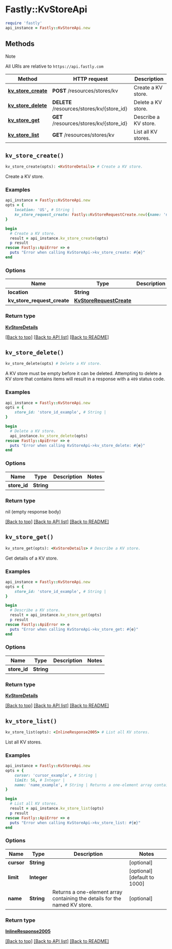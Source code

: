 # Fastly::KvStoreApi


```ruby
require 'fastly'
api_instance = Fastly::KvStoreApi.new
```

## Methods

> [!NOTE]
> All URIs are relative to `https://api.fastly.com`

Method | HTTP request | Description
------ | ------------ | -----------
[**kv_store_create**](KvStoreApi.md#kv_store_create) | **POST** /resources/stores/kv | Create a KV store.
[**kv_store_delete**](KvStoreApi.md#kv_store_delete) | **DELETE** /resources/stores/kv/{store_id} | Delete a KV store.
[**kv_store_get**](KvStoreApi.md#kv_store_get) | **GET** /resources/stores/kv/{store_id} | Describe a KV store.
[**kv_store_list**](KvStoreApi.md#kv_store_list) | **GET** /resources/stores/kv | List all KV stores.


## `kv_store_create()`

```ruby
kv_store_create(opts): <KvStoreDetails> # Create a KV store.
```

Create a KV store.

### Examples

```ruby
api_instance = Fastly::KvStoreApi.new
opts = {
    location: 'US', # String | 
    kv_store_request_create: Fastly::KvStoreRequestCreate.new({name: 'name_example'}), # KvStoreRequestCreate | 
}

begin
  # Create a KV store.
  result = api_instance.kv_store_create(opts)
  p result
rescue Fastly::ApiError => e
  puts "Error when calling KvStoreApi->kv_store_create: #{e}"
end
```

### Options

| Name | Type | Description | Notes |
| ---- | ---- | ----------- | ----- |
| **location** | **String** |  | [optional] |
| **kv_store_request_create** | [**KvStoreRequestCreate**](KvStoreRequestCreate.md) |  | [optional] |

### Return type

[**KvStoreDetails**](KvStoreDetails.md)

[[Back to top]](#) [[Back to API list]](../../README.md#endpoints)
[[Back to README]](../../README.md)
## `kv_store_delete()`

```ruby
kv_store_delete(opts) # Delete a KV store.
```

A KV store must be empty before it can be deleted. Attempting to delete a KV store that contains items will result in a response with a `409` status code.

### Examples

```ruby
api_instance = Fastly::KvStoreApi.new
opts = {
    store_id: 'store_id_example', # String | 
}

begin
  # Delete a KV store.
  api_instance.kv_store_delete(opts)
rescue Fastly::ApiError => e
  puts "Error when calling KvStoreApi->kv_store_delete: #{e}"
end
```

### Options

| Name | Type | Description | Notes |
| ---- | ---- | ----------- | ----- |
| **store_id** | **String** |  |  |

### Return type

nil (empty response body)

[[Back to top]](#) [[Back to API list]](../../README.md#endpoints)
[[Back to README]](../../README.md)
## `kv_store_get()`

```ruby
kv_store_get(opts): <KvStoreDetails> # Describe a KV store.
```

Get details of a KV store.

### Examples

```ruby
api_instance = Fastly::KvStoreApi.new
opts = {
    store_id: 'store_id_example', # String | 
}

begin
  # Describe a KV store.
  result = api_instance.kv_store_get(opts)
  p result
rescue Fastly::ApiError => e
  puts "Error when calling KvStoreApi->kv_store_get: #{e}"
end
```

### Options

| Name | Type | Description | Notes |
| ---- | ---- | ----------- | ----- |
| **store_id** | **String** |  |  |

### Return type

[**KvStoreDetails**](KvStoreDetails.md)

[[Back to top]](#) [[Back to API list]](../../README.md#endpoints)
[[Back to README]](../../README.md)
## `kv_store_list()`

```ruby
kv_store_list(opts): <InlineResponse2005> # List all KV stores.
```

List all KV stores.

### Examples

```ruby
api_instance = Fastly::KvStoreApi.new
opts = {
    cursor: 'cursor_example', # String | 
    limit: 56, # Integer | 
    name: 'name_example', # String | Returns a one-element array containing the details for the named KV store.
}

begin
  # List all KV stores.
  result = api_instance.kv_store_list(opts)
  p result
rescue Fastly::ApiError => e
  puts "Error when calling KvStoreApi->kv_store_list: #{e}"
end
```

### Options

| Name | Type | Description | Notes |
| ---- | ---- | ----------- | ----- |
| **cursor** | **String** |  | [optional] |
| **limit** | **Integer** |  | [optional][default to 1000] |
| **name** | **String** | Returns a one-element array containing the details for the named KV store. | [optional] |

### Return type

[**InlineResponse2005**](InlineResponse2005.md)

[[Back to top]](#) [[Back to API list]](../../README.md#endpoints)
[[Back to README]](../../README.md)
